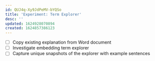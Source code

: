 ```yaml
---
id: QUJ4q-Xy9JdPeMV-bYQSo
title: 'Experiment: Term Explorer'
desc: ''
updated: 1624928070894
created: 1624857386123
---
```


- [ ] Copy existing explanation from Word document
- [ ] Investigate embedding term explorer
- [ ] Capture unique snapshots of the explorer with example sentences